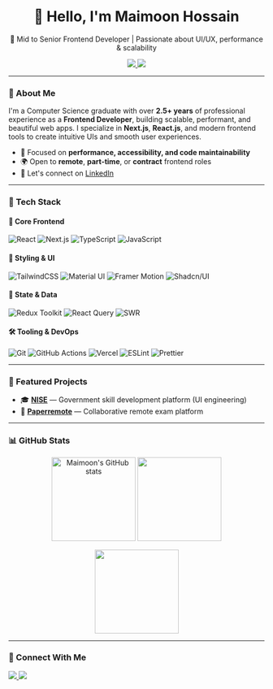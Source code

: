 <h1 align="center">👋 Hello, I'm Maimoon Hossain</h1>
<p align="center">
  🚀 Mid to Senior Frontend Developer | Passionate about UI/UX, performance & scalability  
</p>
<p align="center">
  <a href="https://www.linkedin.com/in/maimoonhossain/" target="_blank">
    <img src="https://img.shields.io/badge/LinkedIn-Connect-blue?style=flat&logo=linkedin" />
  </a>
  <a href="mailto:maimoonhossain.work@gmail.com">
    <img src="https://img.shields.io/badge/Email-Contact%20Me-red?style=flat&logo=gmail" />
  </a>
</p>

---

### 💼 About Me

I'm a Computer Science graduate with over **2.5+ years** of professional experience as a **Frontend Developer**, building scalable, performant, and beautiful web apps. I specialize in **Next.js**, **React.js**, and modern frontend tools to create intuitive UIs and smooth user experiences.

- 🧠 Focused on **performance, accessibility, and code maintainability**
- 🌍 Open to **remote**, **part-time**, or **contract** frontend roles
- 💬 Let's connect on [LinkedIn](https://www.linkedin.com/in/maimoonhossain/)

---

### 🔧 Tech Stack

#### 🚀 Core Frontend
![React](https://img.shields.io/badge/React-20232A?style=flat-square&logo=react&logoColor=61DAFB)
![Next.js](https://img.shields.io/badge/Next.js-000000?style=flat-square&logo=nextdotjs&logoColor=white)
![TypeScript](https://img.shields.io/badge/TypeScript-3178C6?style=flat-square&logo=typescript&logoColor=white)
![JavaScript](https://img.shields.io/badge/JavaScript-F7DF1E?style=flat-square&logo=javascript&logoColor=black)

#### 🎨 Styling & UI
![TailwindCSS](https://img.shields.io/badge/TailwindCSS-0EA5E9?style=flat-square&logo=tailwindcss&logoColor=white)
![Material UI](https://img.shields.io/badge/Material_UI-007FFF?style=flat-square&logo=mui&logoColor=white)
![Framer Motion](https://img.shields.io/badge/Framer_Motion-EF0187?style=flat-square&logo=framer&logoColor=white)
![Shadcn/UI](https://img.shields.io/badge/Shadcn/UI-1E293B?style=flat-square&logo=radix-ui&logoColor=white)

#### 🧩 State & Data
![Redux Toolkit](https://img.shields.io/badge/Redux_Toolkit-593D88?style=flat-square&logo=redux&logoColor=white)
![React Query](https://img.shields.io/badge/React_Query-FF4154?style=flat-square&logo=reactquery&logoColor=white)
![SWR](https://img.shields.io/badge/SWR-000000?style=flat-square&logo=vercel&logoColor=white)

#### 🛠️ Tooling & DevOps
![Git](https://img.shields.io/badge/Git-F05032?style=flat-square&logo=git&logoColor=white)
![GitHub Actions](https://img.shields.io/badge/GitHub_Actions-2088FF?style=flat-square&logo=githubactions&logoColor=white)
![Vercel](https://img.shields.io/badge/Vercel-000000?style=flat-square&logo=vercel&logoColor=white)
![ESLint](https://img.shields.io/badge/ESLint-4B32C3?style=flat-square&logo=eslint&logoColor=white)
![Prettier](https://img.shields.io/badge/Prettier-F7B93E?style=flat-square&logo=prettier&logoColor=black)

---

### 📌 Featured Projects

- 🎓 [**NISE**](https://nise.gov.bd) — Government skill development platform (UI engineering)
- 📝 [**Paperremote**](https://paperremote.com) — Collaborative remote exam platform

---

### 📊 GitHub Stats

<p align="center">
  <img src="https://github-readme-stats.vercel.app/api?username=maimoonhossain&show_icons=true&theme=radical" alt="Maimoon's GitHub stats" height="165"/>
  <img src="https://github-readme-stats.vercel.app/api/top-langs/?username=maimoonhossain&layout=compact&theme=radical" height="165"/>
</p>
<p align="center">
  <img src="https://github-readme-streak-stats.herokuapp.com/?user=maimoonhossain&theme=radical" height="165" />
</p>

---

### 🤝 Connect With Me

<p align="left">
  <a href="https://www.linkedin.com/in/maimoonhossain/" target="_blank">
    <img src="https://img.shields.io/badge/LinkedIn-Maimoon_Hossain-0077B5?style=flat-square&logo=linkedin&logoColor=white" />
  </a>
  <a href="mailto:maimoonhossain.work@gmail.com">
    <img src="https://img.shields.io/badge/Gmail-Contact_Me-D14836?style=flat-square&logo=gmail&logoColor=white" />
  </a>
</p>
